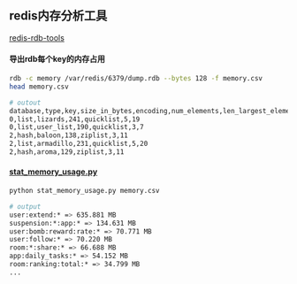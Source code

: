 ## redis内存分析工具

[redis-rdb-tools](https://github.com/sripathikrishnan/redis-rdb-tools)

#### 导出rdb每个key的内存占用

```bash
rdb -c memory /var/redis/6379/dump.rdb --bytes 128 -f memory.csv
head memory.csv

# outout
database,type,key,size_in_bytes,encoding,num_elements,len_largest_element
0,list,lizards,241,quicklist,5,19
0,list,user_list,190,quicklist,3,7
2,hash,baloon,138,ziplist,3,11
2,list,armadillo,231,quicklist,5,20
2,hash,aroma,129,ziplist,3,11
```

#### [stat_memory_usage.py](stat_memory_usage.py)
```bash
python stat_memory_usage.py memory.csv

# output
user:extend:* => 635.881 MB
suspension:*:app:* => 134.631 MB
user:bomb:reward:rate:* => 70.771 MB
user:follow:* => 70.220 MB
room:*:share:* => 66.688 MB
app:daily_tasks:* => 54.152 MB
room:ranking:total:* => 34.799 MB
...
```
